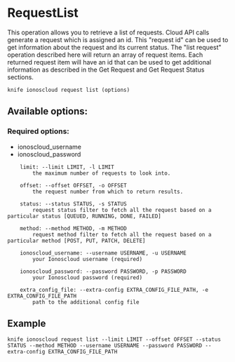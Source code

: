 # RequestList

This operation allows you to retrieve a list of requests. Cloud API calls generate a request which is assigned an id. This "request id" can be used to get information about the request and its current status. The "list request" operation described here will return an array of request items. Each returned request item will have an id that can be used to get additional information as described in the Get Request and Get Request Status sections.

```text
knife ionoscloud request list (options)
```

## Available options:

### Required options:

* ionoscloud\_username
* ionoscloud\_password

```text
    limit: --limit LIMIT, -l LIMIT
        the maximum number of requests to look into.

    offset: --offset OFFSET, -o OFFSET
        the request number from which to return results.

    status: --status STATUS, -s STATUS
        request status filter to fetch all the request based on a particular status [QUEUED, RUNNING, DONE, FAILED]

    method: --method METHOD, -m METHOD
        request method filter to fetch all the request based on a particular method [POST, PUT, PATCH, DELETE]

    ionoscloud_username: --username USERNAME, -u USERNAME
        your Ionoscloud username (required)

    ionoscloud_password: --password PASSWORD, -p PASSWORD
        your Ionoscloud password (required)

    extra_config_file: --extra-config EXTRA_CONFIG_FILE_PATH, -e EXTRA_CONFIG_FILE_PATH
        path to the additional config file
```

## Example

```text
knife ionoscloud request list --limit LIMIT --offset OFFSET --status STATUS --method METHOD --username USERNAME --password PASSWORD --extra-config EXTRA_CONFIG_FILE_PATH
```

